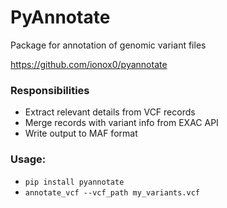 # PyAnnotate
Package for annotation of genomic variant files

https://github.com/ionox0/pyannotate

### Responsibilities
- Extract relevant details from VCF records
- Merge records with variant info from EXAC API
- Write output to MAF format

### Usage:
- `pip install pyannotate`
- `annotate_vcf --vcf_path my_variants.vcf`